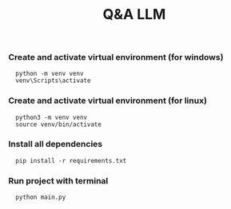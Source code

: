 <br/>
<div align="center" style="margin: 5px;">
<h1>Q&A LLM</h1>
<br />
</div>

### Create and activate virtual environment (for windows)

```shell
  python -m venv venv
  venv\Scripts\activate  
```

### Create and activate virtual environment (for linux)

```shell
  python3 -m venv venv
  source venv/bin/activate
```

### Install all dependencies

```shell
  pip install -r requirements.txt
```

### Run project with terminal

```shell
  python main.py
```